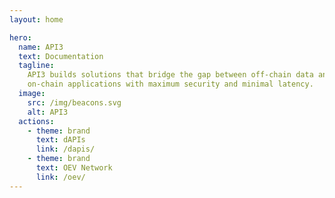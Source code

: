 ```yaml
---
layout: home

hero:
  name: API3
  text: Documentation
  tagline:
    API3 builds solutions that bridge the gap between off-chain data and
    on-chain applications with maximum security and minimal latency.
  image:
    src: /img/beacons.svg
    alt: API3
  actions:
    - theme: brand
      text: dAPIs
      link: /dapis/
    - theme: brand
      text: OEV Network
      link: /oev/
---
```


